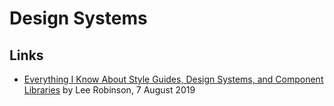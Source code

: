 # Design Systems

## Links

-   [Everything I Know About Style Guides, Design Systems, and Component Libraries](https://leerob.io/blog/style-guides-component-libraries-design-systems) by Lee Robinson, 7 August 2019
